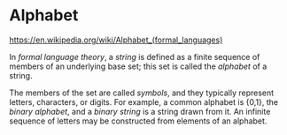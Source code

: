 # Alphabet

https://en.wikipedia.org/wiki/Alphabet_(formal_languages)

In *formal language theory*, a *string* is defined as a finite sequence of members of an underlying base set; this set is called the *alphabet* of a string.

The members of the set are called *symbols*, and they typically represent letters, characters, or digits. For example, a common alphabet is {0,1}, the *binary alphabet*, and a *binary string* is a string drawn from it. An infinite sequence of letters may be constructed from elements of an alphabet.
